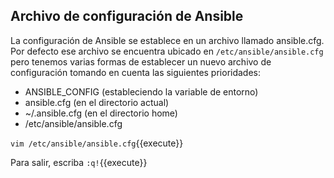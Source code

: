 ## Archivo de configuración de Ansible

La configuración de Ansible se establece en un archivo llamado ansible.cfg. Por defecto ese archivo se encuentra ubicado en `/etc/ansible/ansible.cfg` pero tenemos varias formas de establecer un nuevo archivo de configuración tomando en cuenta las siguientes prioridades:

* ANSIBLE_CONFIG (estableciendo la variable de entorno)
* ansible.cfg (en el directorio actual)
* ~/.ansible.cfg (en el directorio home)
* /etc/ansible/ansible.cfg

`vim /etc/ansible/ansible.cfg`{{execute}}

Para salir, escriba `:q!`{{execute}}

